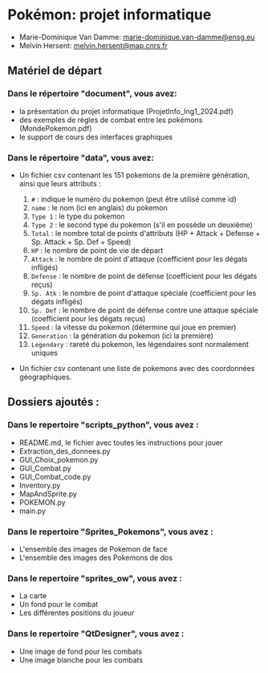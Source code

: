 # Pokémon: projet informatique

* Marie-Dominique Van Damme: marie-dominique.van-damme@ensg.eu
* Melvin Hersent: melvin.hersent@map.cnrs.fr

## Matériel de départ

### Dans le répertoire "document", vous avez:

* la présentation du projet informatique (ProjetInfo_Ing1_2024.pdf)
* des exemples de règles de combat entre les pokémons (MondePokemon.pdf)
* le support de cours des interfaces graphiques

### Dans le répertoire "data", vous avez:

* Un fichier csv contenant les 151 pokemons de la première génération, ainsi que leurs attributs :
  1. `#` : indique le numéro du pokemon (peut être utilisé comme id)
  2. `name` : le nom (ici en anglais) du pokemon
  3. `Type 1` : le type du pokemon
  4. `Type 2` : le second type du pokemon (s'il en possède un deuxième)
  5. `Total` : le nombre total de points d'attributs (HP + Attack + Defense + Sp. Attack + Sp. Def + Speed)
  6. `HP` : le nombre de point de vie de départ
  7. `Attack` : le nombre de point d'attaque (coefficient pour les dégats infligés)
  8. `Defense` : le nombre de point de défense (coefficient pour les dégats reçus)
  9. `Sp. Atk` : le nombre de point d'attaque spéciale (coefficient pour les dégats infligés)
  10. `Sp. Def` : le nombre de point de défense contre une attaque spéciale (coefficient pour les dégats reçus)
  11. `Speed` : la vitesse du pokemon (détermine qui joue en premier)
  12. `Generation` : la génération du pokemon (ici la première)
  13. `Legendary` : rareté du pokemon, les légendaires sont normalement uniques

* Un fichier csv contenant une liste de pokemons avec des coordonnées géographiques.
## Dossiers ajoutés :

### Dans le repertoire "scripts_python", vous avez :
* README.md, le fichier avec toutes les instructions pour jouer
* Extraction_des_donnees.py
* GUI_Choix_pokemon.py
* GUI_Combat.py
* GUI_Combat_code.py
* Inventory.py
* MapAndSprite.py
* POKEMON.py
* main.py

### Dans le repertoire "Sprites_Pokemons", vous avez  :
* L'ensemble des images de Pokemon de face
* L'ensemble des images des Pokemons de dos

### Dans le repertoire "sprites_ow", vous avez :
* La carte
* Un fond pour le combat
* Les différentes positions du joueur

### Dans le repertoire "QtDesigner", vous avez :
* Une image de fond pour les combats
* Une image blanche pour les combats

